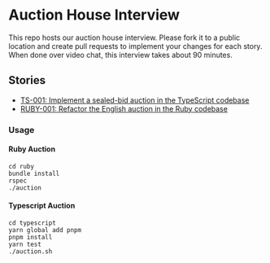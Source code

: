 # Auction House Interview

This repo hosts our auction house interview. Please fork it to a public location and create pull requests to implement your changes for each story. When done over video chat, this interview takes about 90 minutes. 

## Stories
* [TS-001: Implement a sealed-bid auction in the TypeScript codebase](backlog/ts-001.md)
* [RUBY-001: Refactor the English auction in the Ruby codebase](backlog/ruby-001.md)

### Usage

#### Ruby Auction

```
cd ruby
bundle install
rspec
./auction
```

#### Typescript Auction

```
cd typescript
yarn global add pnpm
pnpm install
yarn test
./auction.sh
```
